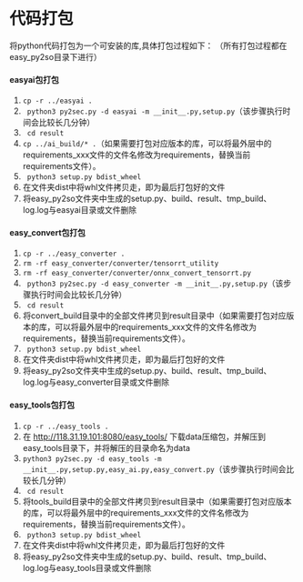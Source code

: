 # 代码打包
将python代码打包为一个可安装的库,具体打包过程如下：
（所有打包过程都在easy_py2so目录下进行）

#### easyai包打包
1. ``` cp -r ../easyai . ```
2. ``` python3 py2sec.py -d easyai -m __init__.py,setup.py```（该步骤执行时间会比较长几分钟）
3. ``` cd result```
4. ``` cp ../ai_build/* . ```（如果需要打包对应版本的库，可以将最外层中的requirements_xxx文件的文件名修改为requirements，替换当前requirements文件）。
5. ``` python3 setup.py bdist_wheel```
6. 在文件夹dist中将whl文件拷贝走，即为最后打包好的文件
7. 将easy_py2so文件夹中生成的setup.py、build、result、tmp_build、log.log与easyai目录或文件删除

#### easy_convert包打包
1. ``` cp -r ../easy_converter . ```
2.  ``` rm -rf easy_converter/converter/tensorrt_utility ```
3.  ``` rm -rf easy_converter/converter/onnx_convert_tensorrt.py ```
4. ``` python3 py2sec.py -d easy_converter -m __init__.py,setup.py```（该步骤执行时间会比较长几分钟）
5. ``` cd result```
6. 将convert_build目录中的全部文件拷贝到result目录中（如果需要打包对应版本的库，可以将最外层中的requirements_xxx文件的文件名修改为requirements，替换当前requirements文件）。
7. ``` python3 setup.py bdist_wheel```
8. 在文件夹dist中将whl文件拷贝走，即为最后打包好的文件
9. 将easy_py2so文件夹中生成的setup.py、build、result、tmp_build、log.log与easy_converter目录或文件删除

#### easy_tools包打包
1. ``` cp -r ../easy_tools . ```
2. 在 http://118.31.19.101:8080/easy_tools/ 下载data压缩包，并解压到easy_tools目录下，并将解压的目录命名为data
3. ``` python3 py2sec.py -d easy_tools -m __init__.py,setup.py,easy_ai.py,easy_convert.py ```（该步骤执行时间会比较长几分钟）
4. ``` cd result```
5. 将tools_build目录中的全部文件拷贝到result目录中（如果需要打包对应版本的库，可以将最外层中的requirements_xxx文件的文件名修改为requirements，替换当前requirements文件）。
6. ``` python3 setup.py bdist_wheel```
6. 在文件夹dist中将whl文件拷贝走，即为最后打包好的文件
7. 将easy_py2so文件夹中生成的setup.py、build、result、tmp_build、log.log与easy_tools目录或文件删除
